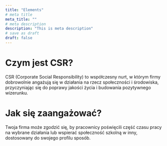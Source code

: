 ```yaml
---
title: "Elements"
# meta title
meta_title: ""
# meta description
description: "This is meta description"
# save as draft
draft: false
---
```

# Czym jest CSR?

CSR (Corporate Social Responsibility) to współczesny nurt, w którym firmy dobrowolnie angażują się w działania na rzecz społeczności i środowiska, przyczyniając się do poprawy jakości życia i budowania pozytywnego wizerunku.

# Jak się zaangażować?

Twoja firma może zgodzić się, by pracownicy poświęcili część czasu pracy na wybrane działania lub wspierać społeczność szkolną w inny, dostosowany do swojego profilu sposób. 